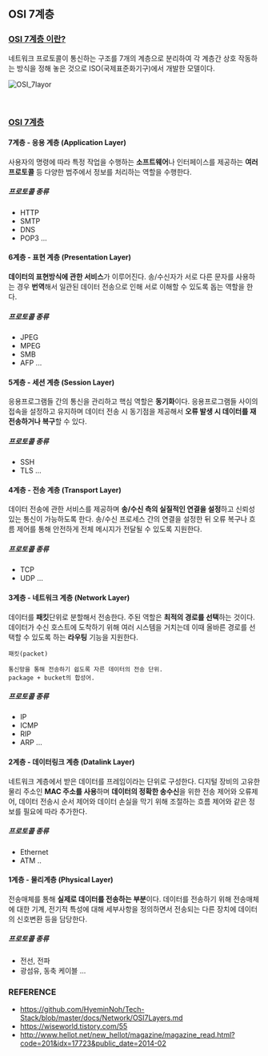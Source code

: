 ## OSI 7계층



### <u>OSI 7계층 이란?</u>

네트워크 프로토콜이 통신하는 구조를 7개의 계층으로 분리하여 각 계층간 상호 작동하는 방식을 정해 놓은 것으로 ISO(국제표준화기구)에서 개발한 모델이다.

![OSI_7layor](C:\Users\jyb63\Desktop\취업스터디\1st\BJY\resource\OSI_7layer.jpg)

<br>

### <u>OSI 7계층</u> 

#### 7계층 - 응용 계층 (Application Layer)

사용자의 명령에 따라 특정 작업을 수행하는 <strong>소프트웨어</strong>나 인터페이스를 제공하는 <strong>여러 프로토콜</strong> 등 다양한 범주에서 정보를 처리하는 역할을 수행한다.

##### 프로토콜 종류

* HTTP
* SMTP
* DNS
* POP3 ...

#### 6계층 - 표현 계층 (Presentation Layer)

<Strong>데이터의 표현방식에 관한 서비스</strong>가 이루어진다. 송/수신자가 서로 다른 문자를 사용하는 경우 <strong>번역</strong>해서 일관된 데이터 전송으로 인해 서로 이해할 수 있도록 돕는 역할을 한다.

##### 프로토콜 종류

* JPEG
* MPEG
* SMB
* AFP ...

#### 5계층 - 세션 계층 (Session Layer)

응용프로그램들 간의 통신을 관리하고 핵심 역할은 <strong>동기화</strong>이다. 응용프로그램들 사이의 접속을 설정하고 유지하며 데이터 전송 시 동기점을 제공해서 <strong>오류 발생 시 데이터를 재전송하거나 복구</strong>할 수 있다.

##### 프로토콜 종류

* SSH
* TLS ...

#### 4계층 - 전송 계층 (Transport Layer)

데이터 전송에 관한 서비스를 제공하며 <strong>송/수신 측의 실질적인 연결을 설정</strong>하고 신뢰성 있는 통신이 가능하도록 한다. 송/수신 프로세스 간의 연결을 설정한 뒤 오류 복구나 흐름 제어를 통해 안전하게 전체 메시지가 전달될 수 있도록 지원한다.

##### 프로토콜 종류

* TCP
* UDP ...

#### 3계층 - 네트워크 계층 (Network Layer)

데이터를 **패킷**단위로 분할해서 전송한다. 주된 역할은 <strong>최적의 경로를 선택</strong>하는 것이다. 데이터가 수신 호스트에 도착하기 위해 여러 시스템을 거치는데 이때 올바른 경로를 선택할 수 있도록 하는 <strong>라우팅</strong> 기능을 지원한다.

```
패킷(packet)

통신망을 통해 전송하기 쉽도록 자른 데이터의 전송 단위.
package + bucket의 합성어.
```

##### 프로토콜 종류

* IP
* ICMP
* RIP
* ARP ...

#### 2계층 - 데이터링크 계층 (Datalink Layer)

네트워크 계층에서 받은 데이터를 프레임이라는 단위로 구성한다.
디지털 장비의 고유한 물리 주소인 **MAC 주소를 사용**하며 **데이터의 정확한 송수신**을 위한 전송 제어와 오류제어, 데이터 전송시 순서 제어와 데이터 손실을 막기 위해 조절하는 흐름 제어와 같은 정보를 필요에 따라 추가한다.

##### 프로토콜 종류

* Ethernet
* ATM ..

#### 1계층 - 물리계층 (Physical Layer)

전송매체를 통해 **실제로 데이터를 전송하는 부분**이다. 데이터를 전송하기 위해 전송매체에 대한 기계, 전기적 특성에 대해 세부사항을 정의하면서 전송되는 다른 장치에 데이터의 신호변환 등을 담당한다.

##### 프로토콜 종류

* 전선, 전파
* 광섬유, 동축 케이블 ...





### REFERENCE

* <a>https://github.com/HyeminNoh/Tech-Stack/blob/master/docs/Network/OSI7Layers.md</a>
* <a>https://wiseworld.tistory.com/55</a>
* <a>http://www.hellot.net/new_hellot/magazine/magazine_read.html?code=201&idx=17723&public_date=2014-02</a>

